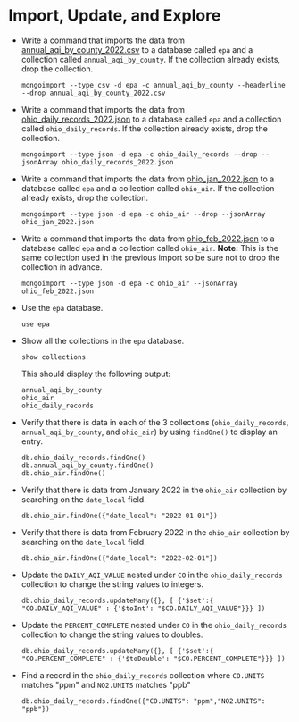 # Import, Update, and Explore

* Write a command that imports the data from [annual_aqi_by_county_2022.csv](../Resources/annual_aqi_by_county_2022.csv) to a database called `epa` and a collection called `annual_aqi_by_county`. If the collection already exists, drop the collection.

    ```shell
    mongoimport --type csv -d epa -c annual_aqi_by_county --headerline --drop annual_aqi_by_county_2022.csv
    ```

* Write a command that imports the data from [ohio_daily_records_2022.json](../Resources/ohio_daily_records_2022.json) to a database called `epa` and a collection called `ohio_daily_records`. If the collection already exists, drop the collection.

    ```shell
    mongoimport --type json -d epa -c ohio_daily_records --drop --jsonArray ohio_daily_records_2022.json
    ```

* Write a command that imports the data from [ohio_jan_2022.json](../Resources/ohio_jan_2022.json) to a database called `epa` and a collection called `ohio_air`. If the collection already exists, drop the collection.

    ```shell
    mongoimport --type json -d epa -c ohio_air --drop --jsonArray ohio_jan_2022.json
    ```

* Write a command that imports the data from [ohio_feb_2022.json](../Resources/ohio_feb_2022.json) to a database called `epa` and a collection called `ohio_air`. **Note:** This is the same collection used in the previous import so be sure not to drop the collection in advance.

    ```shell
    mongoimport --type json -d epa -c ohio_air --jsonArray ohio_feb_2022.json
    ```

* Use the `epa` database.

    ```shell
    use epa
    ```

* Show all the collections in the `epa` database.

    ```shell
    show collections
    ```

    This should display the following output:

    ```text
    annual_aqi_by_county
    ohio_air
    ohio_daily_records
    ```

* Verify that there is data in each of the 3 collections (`ohio_daily_records`, `annual_aqi_by_county`, and `ohio_air`) by using `findOne()` to display an entry.

    ```shell
    db.ohio_daily_records.findOne()
    db.annual_aqi_by_county.findOne()
    db.ohio_air.findOne()
    ```

* Verify that there is data from January 2022 in the `ohio_air` collection by searching on the `date_local` field.

    ```shell
    db.ohio_air.findOne({"date_local": "2022-01-01"})
    ```

* Verify that there is data from February 2022 in the `ohio_air` collection by searching on the `date_local` field.

    ```shell
    db.ohio_air.findOne({"date_local": "2022-02-01"})
    ```

* Update the `DAILY_AQI_VALUE` nested under `CO` in the `ohio_daily_records` collection to change the string values to integers.

    ```shell
    db.ohio_daily_records.updateMany({}, [ {'$set':{ "CO.DAILY_AQI_VALUE" : {'$toInt': "$CO.DAILY_AQI_VALUE"}}} ])
    ```

* Update the `PERCENT_COMPLETE` nested under `CO` in the `ohio_daily_records` collection to change the string values to doubles.

    ```shell
    db.ohio_daily_records.updateMany({}, [ {'$set':{ "CO.PERCENT_COMPLETE" : {'$toDouble': "$CO.PERCENT_COMPLETE"}}} ])
    ```

* Find a record in the `ohio_daily_records` collection where `CO.UNITS` matches "ppm" and `NO2.UNITS` matches "ppb"

    ```shell
    db.ohio_daily_records.findOne({"CO.UNITS": "ppm","NO2.UNITS": "ppb"})
    ```
